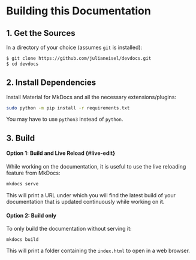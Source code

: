 # Building this Documentation

<!--
> INFO:
> The documentation uses the paid [Material for MkDocs Insiders](https://squidfunk.github.io/mkdocs-material/insiders/) tier now. However the documentation should be usable without this still. It is only used for the grid cards on the home page.
-->

## 1. Get the Sources

In a directory of your choice (assumes `git` is installed):
```bash
$ git clone https://github.com/julianeisel/devdocs.git
$ cd devdocs
```

## 2. Install Dependencies

Install Material for MkDocs and all the necessary extensions/plugins:

```bash
sudo python -m pip install -r requirements.txt
```
You may have to use `python3` instead of `python`.

## 3. Build

#### Option 1: Build and Live Reload {#live-edit}

While working on the documentation, it is useful to use the live reloading feature from MkDocs:
```bash
mkdocs serve
```
This will print a URL under which you will find the latest build of your documentation that is updated continuously while working on it.

#### Option 2: Build only

To only build the documentation without serving it:
```
mkdocs build
```

This will print a folder containing the `index.html` to open in a web browser.